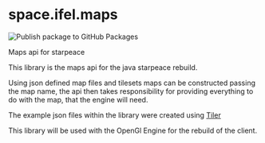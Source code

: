 # space.ifel.maps

![Publish package to GitHub Packages](https://github.com/starpeace-project/space.ifel.maps/workflows/Publish%20package%20to%20GitHub%20Packages/badge.svg)

Maps api for starpeace

This library is the maps api for the java starpeace rebuild.

Using json defined map files and tilesets maps can be constructed passing the map name, the api then takes responsibility
for providing everything to do with the map, that the engine will need.

The example json files within the library were created using [Tiler](https://www.mapeditor.org/)

This library will be used with the OpenGl Engine for the rebuild of the client.
